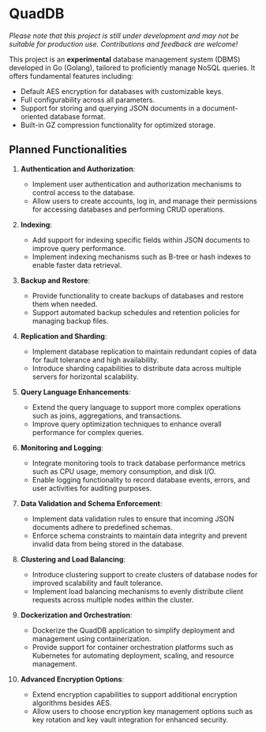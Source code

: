 # QuadDB

*Please note that this project is still under development and may not be suitable for production use. Contributions and feedback are welcome!*


This project is an **experimental** database management system (DBMS) developed in Go (Golang), tailored to proficiently manage NoSQL queries. 
It offers fundamental features including:
- Default AES encryption for databases with customizable keys.
- Full configurability across all parameters.
- Support for storing and querying JSON documents in a document-oriented database format.
- Built-in GZ compression functionality for optimized storage.


## Planned Functionalities

1. **Authentication and Authorization**:
   - Implement user authentication and authorization mechanisms to control access to the database.
   - Allow users to create accounts, log in, and manage their permissions for accessing databases and performing CRUD operations.

2. **Indexing**:
   - Add support for indexing specific fields within JSON documents to improve query performance.
   - Implement indexing mechanisms such as B-tree or hash indexes to enable faster data retrieval.

3. **Backup and Restore**:
   - Provide functionality to create backups of databases and restore them when needed.
   - Support automated backup schedules and retention policies for managing backup files.

4. **Replication and Sharding**:
   - Implement database replication to maintain redundant copies of data for fault tolerance and high availability.
   - Introduce sharding capabilities to distribute data across multiple servers for horizontal scalability.

5. **Query Language Enhancements**:
   - Extend the query language to support more complex operations such as joins, aggregations, and transactions.
   - Improve query optimization techniques to enhance overall performance for complex queries.

6. **Monitoring and Logging**:
   - Integrate monitoring tools to track database performance metrics such as CPU usage, memory consumption, and disk I/O.
   - Enable logging functionality to record database events, errors, and user activities for auditing purposes.

7. **Data Validation and Schema Enforcement**:
   - Implement data validation rules to ensure that incoming JSON documents adhere to predefined schemas.
   - Enforce schema constraints to maintain data integrity and prevent invalid data from being stored in the database.

8. **Clustering and Load Balancing**:
   - Introduce clustering support to create clusters of database nodes for improved scalability and fault tolerance.
   - Implement load balancing mechanisms to evenly distribute client requests across multiple nodes within the cluster.

9. **Dockerization and Orchestration**:
   - Dockerize the QuadDB application to simplify deployment and management using containerization.
   - Provide support for container orchestration platforms such as Kubernetes for automating deployment, scaling, and resource management.

10. **Advanced Encryption Options**:
    - Extend encryption capabilities to support additional encryption algorithms besides AES.
    - Allow users to choose encryption key management options such as key rotation and key vault integration for enhanced security.

